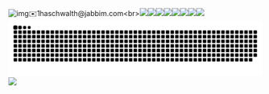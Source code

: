 ![img](https://readme-typing-svg.herokuapp.com?font=JetBrains+Mono&color=0&height=60&lines=print("Hello+World!"))✉️1haschwalth@jabbim.com<br>[![](https://img.shields.io/badge/blog-black?style=for-the-badge&logo=github)](https://github.com/1Haschwalth/1Haschwalth/issues)[![](https://img.shields.io/badge/gitlab-orange?style=for-the-badge&logo=gitlab)](https://gitlab.com/1Haschwalth)[![](https://img.shields.io/badge/mastodon-darkblue?style=for-the-badge&logo=mastodon)](https://mast.dragon-fly.club/@1Haschwalth)[![](https://img.shields.io/badge/stackoverflow-white?style=for-the-badge&logo=stackoverflow)](https://stackoverflow.com/users/23490468/1haschwalth)[![](https://img.shields.io/badge/稀土掘金-blue?style=for-the-badge&logo=juejin)](https://juejin.cn/user/2421543671962520/collections)[![](https://img.shields.io/badge/afdian-8A2BE2?style=for-the-badge)](https://afdian.com/a/Haschwalth15)[![](https://img.shields.io/badge/zhihu-056DE8?style=for-the-badge&logo=zhihu)](https://www.zhihu.com/people/Jugrammar)[![](https://img.shields.io/badge/bilibili-E84B85?style=for-the-badge&logo=bilibili)](https://space.bilibili.com/323328689)![](https://raw.githubusercontent.com/platane/snk/output/github-contribution-grid-snake-dark.svg)![](https://skillicons.dev/icons?i=ps,pr,ae,autocad,anaconda,py,java,js,powershell,html,md,latex,mysql,git,vscode&perline=15)
